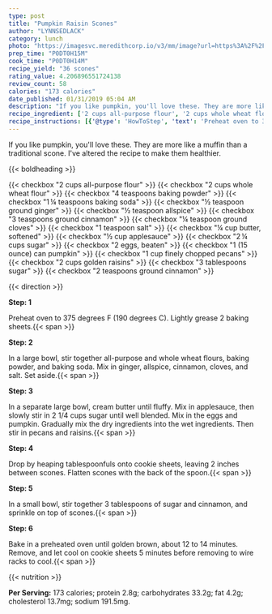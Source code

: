 ```yaml
---
type: post
title: "Pumpkin Raisin Scones"
author: "LYNNSEDLACK"
category: lunch
photo: "https://imagesvc.meredithcorp.io/v3/mm/image?url=https%3A%2F%2Fimages.media-allrecipes.com%2Fuserphotos%2F1008352.jpg"
prep_time: "P0DT0H15M"
cook_time: "P0DT0H14M"
recipe_yield: "36 scones"
rating_value: 4.206896551724138
review_count: 58
calories: "173 calories"
date_published: 01/31/2019 05:04 AM
description: "If you like pumpkin, you'll love these. They are more like a muffin than a traditional scone.  I've altered the recipe to make them healthier."
recipe_ingredient: ['2 cups all-purpose flour', '2 cups whole wheat flour', '4 teaspoons baking powder', '1\u2009¼ teaspoons baking soda', '½ teaspoon ground ginger', '½ teaspoon allspice', '3 teaspoons ground cinnamon', '¼ teaspoon ground cloves', '1 teaspoon salt', '¼ cup butter, softened', '½ cup applesauce', '2\u2009¼ cups sugar', '2 eggs, beaten', '1 (15 ounce) can pumpkin', '1 cup finely chopped pecans', '2 cups golden raisins', '3 tablespoons sugar', '2 teaspoons ground cinnamon']
recipe_instructions: [{'@type': 'HowToStep', 'text': 'Preheat oven to 375 degrees F (190 degrees C). Lightly grease 2 baking sheets.\n'}, {'@type': 'HowToStep', 'text': 'In a large bowl, stir together all-purpose and whole wheat flours, baking powder, and baking soda. Mix in ginger, allspice, cinnamon, cloves, and salt. Set aside.\n'}, {'@type': 'HowToStep', 'text': 'In a separate large bowl, cream butter until fluffy. Mix in applesauce, then slowly stir in 2 1/4 cups sugar until well blended. Mix in the eggs and pumpkin. Gradually mix the dry ingredients into the wet ingredients. Then stir in pecans and raisins.\n'}, {'@type': 'HowToStep', 'text': 'Drop by heaping tablespoonfuls onto cookie sheets, leaving 2 inches between scones. Flatten scones with the back of the spoon.\n'}, {'@type': 'HowToStep', 'text': 'In a small bowl, stir together 3 tablespoons of sugar and cinnamon, and sprinkle on top of scones.\n'}, {'@type': 'HowToStep', 'text': 'Bake in a preheated oven until golden brown, about 12 to 14 minutes. Remove, and let cool on cookie sheets 5 minutes before removing to wire racks to cool.\n'}]
---
```


If you like pumpkin, you'll love these. They are more like a muffin than a traditional scone.  I've altered the recipe to make them healthier. 

{{< boldheading >}}

{{< checkbox "2 cups all-purpose flour" >}}
{{< checkbox "2 cups whole wheat flour" >}}
{{< checkbox "4 teaspoons baking powder" >}}
{{< checkbox "1 ¼ teaspoons baking soda" >}}
{{< checkbox "½ teaspoon ground ginger" >}}
{{< checkbox "½ teaspoon allspice" >}}
{{< checkbox "3 teaspoons ground cinnamon" >}}
{{< checkbox "¼ teaspoon ground cloves" >}}
{{< checkbox "1 teaspoon salt" >}}
{{< checkbox "¼ cup butter, softened" >}}
{{< checkbox "½ cup applesauce" >}}
{{< checkbox "2 ¼ cups sugar" >}}
{{< checkbox "2  eggs, beaten" >}}
{{< checkbox "1 (15 ounce) can pumpkin" >}}
{{< checkbox "1 cup finely chopped pecans" >}}
{{< checkbox "2 cups golden raisins" >}}
{{< checkbox "3 tablespoons sugar" >}}
{{< checkbox "2 teaspoons ground cinnamon" >}}


{{< direction >}}

**Step: 1**

Preheat oven to 375 degrees F (190 degrees C). Lightly grease 2 baking sheets.{{< span >}}

**Step: 2**

In a large bowl, stir together all-purpose and whole wheat flours, baking powder, and baking soda. Mix in ginger, allspice, cinnamon, cloves, and salt. Set aside.{{< span >}}

**Step: 3**

In a separate large bowl, cream butter until fluffy. Mix in applesauce, then slowly stir in 2 1/4 cups sugar until well blended. Mix in the eggs and pumpkin. Gradually mix the dry ingredients into the wet ingredients. Then stir in pecans and raisins.{{< span >}}

**Step: 4**

Drop by heaping tablespoonfuls onto cookie sheets, leaving 2 inches between scones. Flatten scones with the back of the spoon.{{< span >}}

**Step: 5**

In a small bowl, stir together 3 tablespoons of sugar and cinnamon, and sprinkle on top of scones.{{< span >}}

**Step: 6**

Bake in a preheated oven until golden brown, about 12 to 14 minutes. Remove, and let cool on cookie sheets 5 minutes before removing to wire racks to cool.{{< span >}}

{{< nutrition >}}

**Per Serving:** 173 calories; protein 2.8g; carbohydrates 33.2g; fat 4.2g; cholesterol 13.7mg; sodium 191.5mg.